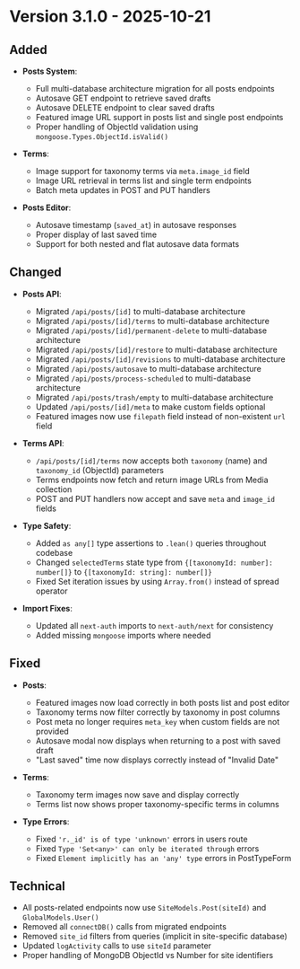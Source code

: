 # Version 3.1.0 - 2025-10-21

## Added
- **Posts System**:
  - Full multi-database architecture migration for all posts endpoints
  - Autosave GET endpoint to retrieve saved drafts
  - Autosave DELETE endpoint to clear saved drafts
  - Featured image URL support in posts list and single post endpoints
  - Proper handling of ObjectId validation using `mongoose.Types.ObjectId.isValid()`

- **Terms**:
  - Image support for taxonomy terms via `meta.image_id` field
  - Image URL retrieval in terms list and single term endpoints
  - Batch meta updates in POST and PUT handlers

- **Posts Editor**:
  - Autosave timestamp (`saved_at`) in autosave responses
  - Proper display of last saved time
  - Support for both nested and flat autosave data formats

## Changed
- **Posts API**:
  - Migrated `/api/posts/[id]` to multi-database architecture
  - Migrated `/api/posts/[id]/terms` to multi-database architecture
  - Migrated `/api/posts/[id]/permanent-delete` to multi-database architecture
  - Migrated `/api/posts/[id]/restore` to multi-database architecture
  - Migrated `/api/posts/[id]/revisions` to multi-database architecture
  - Migrated `/api/posts/autosave` to multi-database architecture
  - Migrated `/api/posts/process-scheduled` to multi-database architecture
  - Migrated `/api/posts/trash/empty` to multi-database architecture
  - Updated `/api/posts/[id]/meta` to make custom fields optional
  - Featured images now use `filepath` field instead of non-existent `url` field

- **Terms API**:
  - `/api/posts/[id]/terms` now accepts both `taxonomy` (name) and `taxonomy_id` (ObjectId) parameters
  - Terms endpoints now fetch and return image URLs from Media collection
  - POST and PUT handlers now accept and save `meta` and `image_id` fields

- **Type Safety**:
  - Added `as any[]` type assertions to `.lean()` queries throughout codebase
  - Changed `selectedTerms` state type from `{[taxonomyId: number]: number[]}` to `{[taxonomyId: string]: number[]}`
  - Fixed Set iteration issues by using `Array.from()` instead of spread operator

- **Import Fixes**:
  - Updated all `next-auth` imports to `next-auth/next` for consistency
  - Added missing `mongoose` imports where needed

## Fixed
- **Posts**:
  - Featured images now load correctly in both posts list and post editor
  - Taxonomy terms now filter correctly by taxonomy in post columns
  - Post meta no longer requires `meta_key` when custom fields are not provided
  - Autosave modal now displays when returning to a post with saved draft
  - "Last saved" time now displays correctly instead of "Invalid Date"

- **Terms**:
  - Taxonomy term images now save and display correctly
  - Terms list now shows proper taxonomy-specific terms in columns

- **Type Errors**:
  - Fixed `'r._id' is of type 'unknown'` errors in users route
  - Fixed `Type 'Set<any>' can only be iterated through` errors
  - Fixed `Element implicitly has an 'any' type` errors in PostTypeForm

## Technical
- All posts-related endpoints now use `SiteModels.Post(siteId)` and `GlobalModels.User()`
- Removed all `connectDB()` calls from migrated endpoints
- Removed `site_id` filters from queries (implicit in site-specific database)
- Updated `logActivity` calls to use `siteId` parameter
- Proper handling of MongoDB ObjectId vs Number for site identifiers

